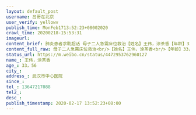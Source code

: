 ```yaml
---
layout: default_post
username: 吕哥在北京
user_verify: yellowv
publish_time: MonFeb1713:52:23+08002020
crawl_time: 20200218-15:53:31
imageurl: 
content_brief: 肺炎患者求助超话 母子二人急需床位救治【姓名】王伟，涂茶香【年龄】33，56【所在城市】【所在小区、社区】武汉市中心医院【患病时间】【联系方式】13647217088【其他紧急联系人】【病情描述】 【患者姓名】求助信息模板 病患情况（最新）：全家在武汉市中心医院交叉感染确诊新冠肺炎都 ...全文
content_full_raw: 母子二人急需床位救治<br/>【姓名】王伟，涂茶香<br/>【年龄】33，56<br/>【所在城市】<br/>【所在小区、社区】武汉市中心医院<br/>【患病时间】<br/>【联系方式】13647217088<br/>【其他紧急联系人】<br/>【病情描述】<br/>【患者姓名】求助信息模板<br/> 病患情况（最新）：全家在武汉市中心医院交叉感染确诊新冠肺炎都快三天了，核酸已检测，现在在医院无人看管，直至现在2020年2月17号中午12点零5分医院还没有安排床位，其父昨晚已去逝（拖死了），急切盼望救助<adata-url="http://t.cn/ELT0hke"href="http://weibo.com/p/1001018008611000000000000"data-hide=""><spanclass='url-icon'><imgstyle='width:1rem;height:1rem'src='https://h5.sinaimg.cn/upload/2015/09/25/3/timeline_card_small_location_default.png'></span><spanclass="surl-text">北京</span></a>
status_url: https://m.weibo.cn/status/4472953762960127
name_: 王伟，涂茶香
age_: 33，56
city_: 
address_: 武汉市中心医院
since_: 
tel_: 13647217088
tel2_: 
desc_: 
publish_timestamp: 2020-02-17 13:52:23+08:00
---
```

